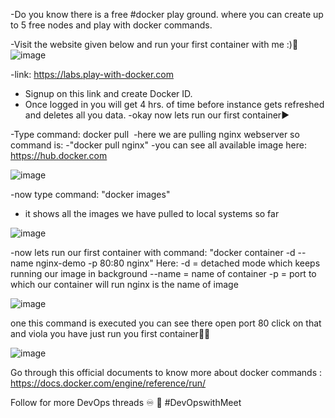 -Do you know there is a free #docker play ground. where you can create up to 5 free nodes and play with docker commands.

-Visit the website given below and run your first container with me :)🐳 
![image](https://user-images.githubusercontent.com/32546363/211547540-5af95c62-3ebd-46a5-be97-94affae3b434.png)

-link: https://labs.play-with-docker.com

- Signup on this link and create Docker ID.
- Once logged in you will get 4 hrs. of time before instance gets refreshed and deletes all you data.
-okay now lets run our first container▶️

-Type command: docker pull <image name> 
-here we are pulling nginx webserver so command is:
-"docker pull nginx"
-you can see all available image here: https://hub.docker.com
  
![image](https://user-images.githubusercontent.com/32546363/211547702-5a57ea76-fac2-44b2-9d4e-d9aeb4ca4b2a.png)

-now type command: "docker images"
- it shows all the images we have pulled to local systems so far

 ![image](https://user-images.githubusercontent.com/32546363/211547782-a48f6376-c7d3-4c0a-8f54-93a10e2d4a9c.png)

-now lets run our first container with command: 
"docker container -d --name nginx-demo -p 80:80 nginx"
Here: -d = detached mode which keeps running our image in background
--name = name of container
-p = port to which our container will run
nginx is the name of image

![image](https://user-images.githubusercontent.com/32546363/211547968-a018af6c-cf40-4e30-a930-ee4e4ba0a6dc.png)

one this command is executed you can see there open port 80
click on that and viola you have just run you first container🕺🪩
 
![image](https://user-images.githubusercontent.com/32546363/211548146-0e2922e4-5890-4a12-a4fd-f509e213bd4a.png)

Go through this official documents to know more about docker commands : https://docs.docker.com/engine/reference/run/

Follow for more DevOps threads ♾ 🚀
#DevOpswithMeet
